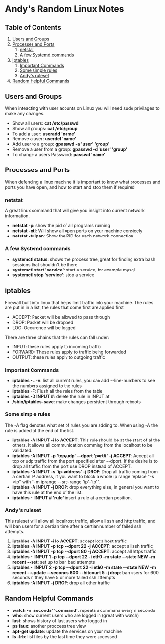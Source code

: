 # Andy's Random Linux Notes

## Table of Contents

1. [Users and Groups](#users-and-groups)
2. [Processes and Ports](#processes-and-ports)
    1. [netstat](#netstat)
    2. [A few Systemd commands](#a-few-systemd-commands)
3. [iptables](#iptables)
    1. [Important Commands](#important-commands)
    2. [Some simple rules](#some-simple-rules)
    3. [Andy's ruleset](#andy's-ruleset)
4. [Random Helpful Commands](#random-helpful-commands)
       
## Users and Groups
When inteacting with user acounts on Linux you will need sudo privilages to make any changes. 
* Show all users: **cat /etc/passwd**
* Show all groups: **cat /etc/group**
* To add a user: **useradd 'name'**
* Remove a user: **userdel 'name'**
* Add user to a group: **gpasswd -a 'user' 'group'**
* Remove a user from a group: **gpasswd -d 'user' 'group'**
* To change a users Password: **passwd 'name'**

## Processes and Ports
When defending a linux machine it is important to know what processes and ports you have open, and how to start and stop them if required

### netstat
A great linux command that will give you insight into current network information.
* **netstat -p**: show the pid of all programs running
* **netstat -ntl**: Will show all open ports on your machine consicely
* **netstat -tulpan**: Show the PID for each network connection

### A few Systemd commands
* **systemctl status**: shows the process tree, great for finding extra bash sessions that shouldn't be there
* **systemctl start 'service'**: start a service, for example mysql
* **systemctl stop 'service'**: stop a service

## iptables
Firewall built into linux that helps limit traffic into your machine. The rules are put in in a list, the rules that come first are applied first
* ACCEPT: Packet will be allowed to pass through
* DROP: Packet will be dropped
* LOG: Occurence will be logged

There are three chains that the rules can fall under:
* INPUT: these rules apply to incoming traffic
* FORWARD: These rules apply to traffic being forwarded
* OUTPUT: these rules apply to outgoing traffic

### Important Commands
* **iptables -L -v**: list all current rules, you can add --line-numbers to see the numbers assigned to the rules
* **iptables -F**: Flush all the rules from the table
* **iptables -D INPUT #**: delete the rule in INPUT at
* **/sbin/iptables-save**: make changes persistent through reboots


### Some simple rules
The -A flag denotes what set of rules you are adding to. When using -A the rule is added at the end of the list. 
* **iptables -A INPUT -i lo ACCEPT**: This rule should be at the start of al the others. It allows all communication comming from the localhost to be validated. 
* **iptables -A INPUT -p 'tcp/udp' --dport 'port#' -j ACCEPT**: Accept all tcp or udp traffic from the port specified after --dport. If the desire is to drop all traffic from the port use DROP instead of ACCEPT.
* **iptables -A INPUT -s 'ip-address' -j DROP**: Drop all traffic coming from a certian IP address, if you want to block a whole ip range  replace "-s <ip" with "-m iprange --src-range 'ip'-'ip'".
* **iptables -A INPUT -j DROP**: drop everything else, in general you want to have this rule at the end of the list.
* **iptables -I INPUT # 'rule'** insert a rule at a certian position.

### Andy's ruleset
This ruleset will allow all localhost traffic, allow all ssh and http traffic, and will ban users for a certian time after a certian number of failed ssh attempts.
1. **iptables -A INPUT -i lo ACCEPT**: accept localhost traffic
2. **iptables -A INPUT -p tcp --dport 22 -j ACCEPT**: accept all ssh traffic
3. **iptables -A INPUT -p tcp --dport 80 -j ACCEPT**: accept all https traffic
4. **iptables -I INPUT 1 -p tcp --dport 22 -i eth0 -m state --state NEW -m recent --set**: set up to ban bad attempts
5. **iptables -I INPUT 2 -p tcp --dport 22 -i eth0 -m state --state NEW -m recent --update --seconds 600 --hitcount 5 -j drop**: ban users for 600 seconds if they have 5 or more failed ssh attempts
6. **iptables -A INPUT -j DROP**: drop all other traffic

## Random Helpful Commands
* **watch -n 'seconds' 'command'**: repeats a commans every n seconds
* **who**: show current users who are logged in (great with watch)
* **last**: shows history of last users who logged in
* **ps faux**: another proccess tree view
* **apt-get update**: update the services on your machine
* **ls -lrb**: list files by the last time they were accessed 
